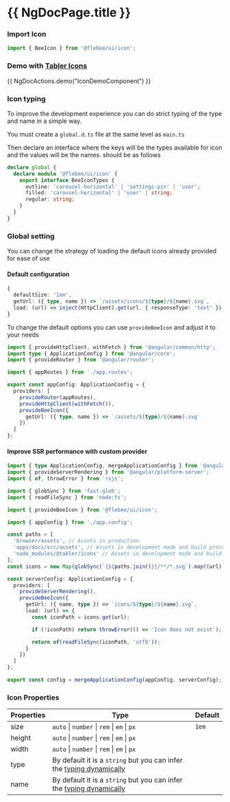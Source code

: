 # {{ NgDocPage.title }}

### Import Icon

```ts
import { BeeIcon } from '@flebee/ui/icon';
```

### Demo with [Tabler Icons](https://tabler.io/icons)

{{ NgDocActions.demo("IconDemoComponent") }}

### Icon typing

To improve the development experience you can do strict typing of the type and name in a simple way.

You must create a `global.d.ts` file at the same level as `main.ts`

Then declare an interface where the keys will be the types available for icon and the values ​​will be the names. should be as follows

```typescript name="global.d.ts" icon="typescript"
declare global {
  declare module '@flebee/ui/icon' {
    export interface BeeIconTypes {
      outline: 'carousel-horizontal' | 'settings-pin' | 'user';
      filled: 'carousel-horizontal' | 'user' | string;
      regular: string;
    }
  }
}
```

### Global setting

You can change the strategy of loading the default icons already provided for ease of use

#### Default configuration

```typescript
{
  defaultSize: '1em',
  getUrl: ({ type, name }) => `/assets/icons/${type}/${name}.svg`,
  load: (url) => inject(HttpClient).get(url, { responseType: 'text' })
}
```

To change the default options you can use `provideBeeIcon` and adjust it to your needs

```typescript name="app.config,ts" icon="typescript"
import { provideHttpClient, withFetch } from '@angular/common/http';
import type { ApplicationConfig } from '@angular/core';
import { provideRouter } from '@angular/router';

import { appRoutes } from './app.routes';

export const appConfig: ApplicationConfig = {
  providers: [
    provideRouter(appRoutes),
    provideHttpClient(withFetch()),
    provideBeeIcon({
      getUrl: ({ type, name }) => `/assets/${type}/${name}.svg`
    })
  ]
};
```

#### Improve SSR performance with custom provider

```typescript name="app.config.server.ts" icon="typescript"
import { type ApplicationConfig, mergeApplicationConfig } from '@angular/core';
import { provideServerRendering } from '@angular/platform-server';
import { of, throwError } from 'rxjs';

import { globSync } from 'fast-glob';
import { readFileSync } from 'node:fs';

import { provideBeeIcon } from '@flebee/ui/icon';

import { appConfig } from './app.config';

const paths = [
  'browser/assets', // Assets in production
  'apps/docs/src/assets', // Assets in development mode and build process
  'node_modules/@tabler/icons' // Assets in development mode and build process
];
const icons = new Map(globSync(`{${paths.join()}}/**/*.svg`).map((url) => [url.split('/').slice(-3).join('/'), url]));

const serverConfig: ApplicationConfig = {
  providers: [
    provideServerRendering(),
    provideBeeIcon({
      getUrl: ({ name, type }) => `icons/${type}/${name}.svg`,
      load: (url) => {
        const iconPath = icons.get(url);

        if (!iconPath) return throwError(() => 'Icon does not exist');

        return of(readFileSync(iconPath, 'utf8'));
      }
    })
  ]
};

export const config = mergeApplicationConfig(appConfig, serverConfig);
```

### Icon Properties

| Properties | Type                                                                                                 | Default |
| ---------- | ---------------------------------------------------------------------------------------------------- | ------- |
| size       | `auto` \| `number` \| `rem` \| `em` \| `px`                                                          | `1em`   |
| height     | `auto` \| `number` \| `rem` \| `em` \| `px`                                                          |         |
| width      | `auto` \| `number` \| `rem` \| `em` \| `px`                                                          |         |
| type       | By default it is a `string` but you can infer the [typing dynamically](/components/icon#icon-typing) |         |
| name       | By default it is a `string` but you can infer the [typing dynamically](/components/icon#icon-typing) |         |
